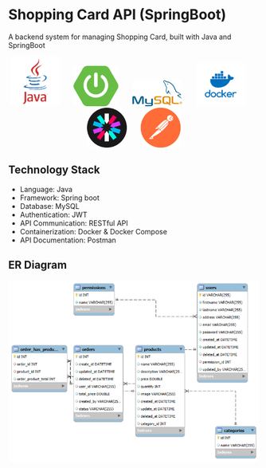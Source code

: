 # Shopping Card API (SpringBoot)

A backend system for managing Shopping Card, built with Java and SpringBoot

<p align="center">
  <img src="image/java.png" width="100" />
  &nbsp;&nbsp;&nbsp;&nbsp;&nbsp;
  <img src="image/sp.png" width="90" />
  &nbsp;&nbsp;&nbsp;&nbsp;&nbsp;
  <img src="image/mysql.png" width="100" />
  &nbsp;&nbsp;&nbsp;&nbsp;&nbsp;
  <img src="image/docker.png" width="100" />
  &nbsp;&nbsp;&nbsp;&nbsp;&nbsp;
  <img src="image/jwt.png" width="80" />
  &nbsp;&nbsp;&nbsp;&nbsp;&nbsp;
  <img src="image/post.png" width="80" />
</p>


## Technology Stack

- Language: Java
- Framework: Spring boot
- Database: MySQL 
- Authentication: JWT
- API Communication: RESTful API
- Containerization: Docker & Docker Compose
- API Documentation: Postman 


## ER Diagram
![ER Diagram](image/shop_er.png)
